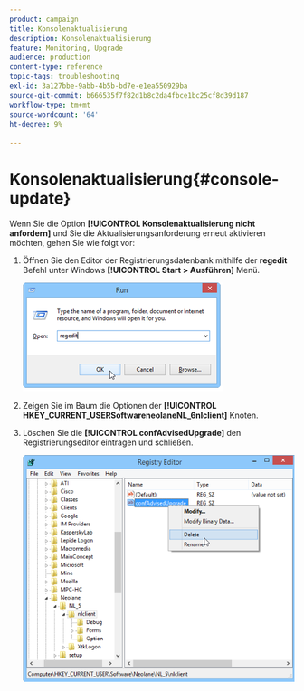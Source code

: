 ```yaml
---
product: campaign
title: Konsolenaktualisierung
description: Konsolenaktualisierung
feature: Monitoring, Upgrade
audience: production
content-type: reference
topic-tags: troubleshooting
exl-id: 3a127bbe-9abb-4b5b-bd7e-e1ea550929ba
source-git-commit: b666535f7f82d1b8c2da4fbce1bc25cf8d39d187
workflow-type: tm+mt
source-wordcount: '64'
ht-degree: 9%

---
```


# Konsolenaktualisierung{#console-update}



Wenn Sie die Option **[!UICONTROL Konsolenaktualisierung nicht anfordern]** und Sie die Aktualisierungsanforderung erneut aktivieren möchten, gehen Sie wie folgt vor:

1. Öffnen Sie den Editor der Registrierungsdatenbank mithilfe der **regedit** Befehl unter Windows **[!UICONTROL Start > Ausführen]** Menü.

   ![](assets/ncs_console_update_1.png)

1. Zeigen Sie im Baum die Optionen der **[!UICONTROL HKEY_CURRENT_USERSoftwareneolaneNL_6nlclient]** Knoten.
1. Löschen Sie die **[!UICONTROL confAdvisedUpgrade]** den Registrierungseditor eintragen und schließen.

   ![](assets/ncs_console_update_2.png)
